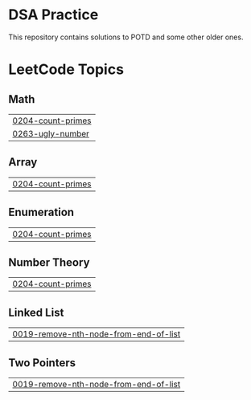 # DSA Practice
 This repository contains solutions to POTD and some other older ones.

<!---LeetCode Topics Start-->
# LeetCode Topics
## Math
|  |
| ------- |
| [0204-count-primes](https://github.com/LordZeusIsBack/DSA-Practice/tree/master/0204-count-primes) |
| [0263-ugly-number](https://github.com/LordZeusIsBack/DSA-Practice/tree/master/0263-ugly-number) |
## Array
|  |
| ------- |
| [0204-count-primes](https://github.com/LordZeusIsBack/DSA-Practice/tree/master/0204-count-primes) |
## Enumeration
|  |
| ------- |
| [0204-count-primes](https://github.com/LordZeusIsBack/DSA-Practice/tree/master/0204-count-primes) |
## Number Theory
|  |
| ------- |
| [0204-count-primes](https://github.com/LordZeusIsBack/DSA-Practice/tree/master/0204-count-primes) |
## Linked List
|  |
| ------- |
| [0019-remove-nth-node-from-end-of-list](https://github.com/LordZeusIsBack/DSA-Practice/tree/master/0019-remove-nth-node-from-end-of-list) |
## Two Pointers
|  |
| ------- |
| [0019-remove-nth-node-from-end-of-list](https://github.com/LordZeusIsBack/DSA-Practice/tree/master/0019-remove-nth-node-from-end-of-list) |
<!---LeetCode Topics End-->